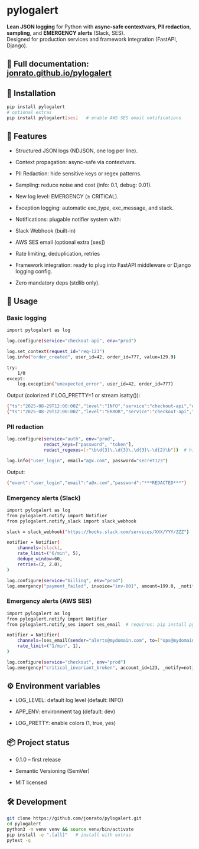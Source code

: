 # pylogalert

**Lean JSON logging** for Python with **async-safe contextvars**, **PII redaction**, **sampling**, and **EMERGENCY alerts** (Slack, SES).  
Designed for production services and framework integration (FastAPI, Django).

📖 Full documentation: [jonrato.github.io/pylogalert](https://jonrato.github.io/pylogalert/)
---

## 🚀 Installation

```bash
pip install pylogalert
# optional extras
pip install pylogalert[ses]   # enable AWS SES email notifications
```

## 🔑 Features

- Structured JSON logs (NDJSON, one log per line).

- Context propagation: async-safe via contextvars.

- PII Redaction: hide sensitive keys or regex patterns.

- Sampling: reduce noise and cost (info: 0.1, debug: 0.01).

- New log level: EMERGENCY (≥ CRITICAL).

- Exception logging: automatic exc_type, exc_message, and stack.

- Notifications: plugable notifier system with:

- Slack Webhook (built-in)

- AWS SES email (optional extra [ses])

- Rate limiting, deduplication, retries

- Framework integration: ready to plug into FastAPI middleware or Django logging config.

- Zero mandatory deps (stdlib only).

## 📖 Usage

### Basic logging
```bash
import pylogalert as log

log.configure(service="checkout-api", env="prod")

log.set_context(request_id="req-123")
log.info("order_created", user_id=42, order_id=777, value=129.9)

try:
    1/0
except:
    log.exception("unexpected_error", user_id=42, order_id=777)

```

Output (colorized if LOG_PRETTY=1 or stream.isatty()):

```bash
{"ts":"2025-08-29T12:00:00Z","level":"INFO","service":"checkout-api","env":"prod","event":"order_created","request_id":"req-123","user_id":42,"order_id":777,"value":129.9}
{"ts":"2025-08-29T12:00:00Z","level":"ERROR","service":"checkout-api","env":"prod","event":"unexpected_error","request_id":"req-123","user_id":42,"order_id":777,"exc_type":"ZeroDivisionError","exc_message":"division by zero","stack":"Traceback ..."}

```

### PII redaction
```bash
log.configure(service="auth", env="prod",
              redact_keys=["password", "token"],
              redact_regexes=[r"\b\d{3}\.\d{3}\.\d{3}\-\d{2}\b"])  # hide CPF

log.info("user_login", email="a@x.com", password="secret123")
````
Output:
```bash
{"event":"user_login","email":"a@x.com","password":"***REDACTED***"}
```

### Emergency alerts (Slack)
```bash
import pylogalert as log
from pylogalert.notify import Notifier
from pylogalert.notify_slack import slack_webhook

slack = slack_webhook("https://hooks.slack.com/services/XXX/YYY/ZZZ")

notifier = Notifier(
    channels=[slack],
    rate_limit=("6/min", 5),
    dedupe_window=60,
    retries=(2, 2.0),
)

log.configure(service="billing", env="prod")
log.emergency("payment_failed", invoice="inv-001", amount=199.0, _notify=notifier)
````

### Emergency alerts (AWS SES)

```bash
import pylogalert as log
from pylogalert.notify import Notifier
from pylogalert.notify_ses import ses_email  # requires: pip install pylogalert[ses]

notifier = Notifier(
    channels=[ses_email(sender="alerts@mydomain.com", to=["ops@mydomain.com"])],
    rate_limit=("1/min", 1),
)

log.configure(service="checkout", env="prod")
log.emergency("critical_invariant_broken", account_id=123, _notify=notifier)
````

## ⚙️ Environment variables
- LOG_LEVEL: default log level (default: INFO)

- APP_ENV: environment tag (default: dev)

- LOG_PRETTY: enable colors (1, true, yes)

## 📦 Project status

- 0.1.0 – first release

- Semantic Versioning (SemVer)

- MIT licensed

## 🛠 Development
```bash
git clone https://github.com/jonrato/pylogalert.git
cd pylogalert
python3 -m venv venv && source venv/bin/activate
pip install -e ".[all]"   # install with extras
pytest -q
```